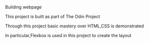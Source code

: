Building webpage

This project is built as part of The Odin Project

Through this project basic mastery over HTML,CSS is demonstrated

In particular,Flexbox is used in this project to create the layout